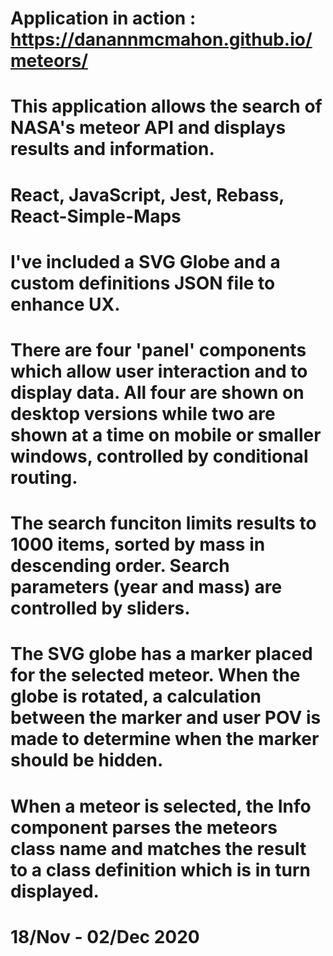 # Application in action : https://danannmcmahon.github.io/meteors/

# This application allows the search of NASA's meteor API and displays results and information.
# React, JavaScript, Jest, Rebass, React-Simple-Maps

# I've included a SVG Globe and a custom definitions JSON file to enhance UX.

# There are four 'panel' components which allow user interaction and to display data.  All four are shown on desktop versions while two are shown at a time on mobile or smaller windows, controlled by conditional routing.

# The search funciton limits results to 1000 items, sorted by mass in descending order.  Search parameters (year and mass) are controlled by sliders.

# The SVG globe has a marker placed for the selected meteor.  When the globe is rotated, a calculation between the marker and user POV is made to determine when the marker should be hidden.

# When a meteor is selected, the Info component parses the meteors class name and matches the result to a class definition which is in turn displayed.

# 18/Nov - 02/Dec 2020
